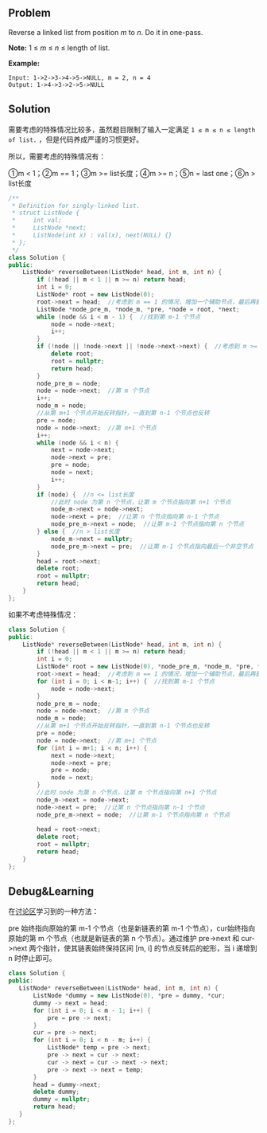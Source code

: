 ## Problem

Reverse a linked list from position *m* to *n*. Do it in one-pass.

**Note:** 1 ≤ *m* ≤ *n* ≤ length of list.

**Example:**

```
Input: 1->2->3->4->5->NULL, m = 2, n = 4
Output: 1->4->3->2->5->NULL
```



## Solution

需要考虑的特殊情况比较多，虽然题目限制了输入一定满足 `1 ≤ m ≤ n ≤ length of list.` ，但是代码养成严谨的习惯更好。

所以，需要考虑的特殊情况有：

①m < 1；②m == 1；③m >= list长度；④m >= n；⑤n = last one；⑥n > list长度

```c++
/**
 * Definition for singly-linked list.
 * struct ListNode {
 *     int val;
 *     ListNode *next;
 *     ListNode(int x) : val(x), next(NULL) {}
 * };
 */
class Solution {
public:
    ListNode* reverseBetween(ListNode* head, int m, int n) {
        if (!head || m < 1 || m >= n) return head;
        int i = 0;
        ListNode* root = new ListNode(0);
        root->next = head;  //考虑到 m == 1 的情况，增加一个辅助节点，最后再删除
        ListNode *node_pre_m, *node_m, *pre, *node = root, *next;
        while (node && i < m - 1) {  //找到第 m-1 个节点
            node = node->next;
            i++;
        }
        if (!node || !node->next || !node->next->next) {  //考虑到 m >= list长度 的情况，此时第 m-1、m、m+1 个节点至少有一个不存在，无解
            delete root;
            root = nullptr;
            return head;
        }
        node_pre_m = node;
        node = node->next;  //第 m 个节点
        i++;
        node_m = node;
        //从第 m+1 个节点开始反转指针，一直到第 n-1 个节点也反转
        pre = node;
        node = node->next;  //第 m+1 个节点
        i++;
        while (node && i < n) {
            next = node->next;
            node->next = pre;
            pre = node;
            node = next;
            i++;
        }
        if (node) {  //n <= list长度
            //此时 node 为第 n 个节点，让第 m 个节点指向第 n+1 个节点
            node_m->next = node->next;
            node->next = pre;  //让第 n 个节点指向第 n-1 个节点
            node_pre_m->next = node;  //让第 m-1 个节点指向第 n 个节点
        } else {  //n > list长度
            node_m->next = nullptr;
            node_pre_m->next = pre;  //让第 m-1 个节点指向最后一个非空节点
        }
        head = root->next;
        delete root;
        root = nullptr;
        return head;
    }
};
```

如果不考虑特殊情况：

```c++
class Solution {
public:
    ListNode* reverseBetween(ListNode* head, int m, int n) {
        if (!head || m < 1 || m >= n) return head;
        int i = 0;
        ListNode* root = new ListNode(0), *node_pre_m, *node_m, *pre, *node = root, *next;
        root->next = head;  //考虑到 m == 1 的情况，增加一个辅助节点，最后再删除
        for (int i = 0; i < m-1; i++) {  //找到第 m-1 个节点
            node = node->next;
        }
        node_pre_m = node;
        node = node->next;  //第 m 个节点
        node_m = node;
        //从第 m+1 个节点开始反转指针，一直到第 n-1 个节点也反转
        pre = node;
        node = node->next;  //第 m+1 个节点
        for (int i = m+1; i < n; i++) {
            next = node->next;
            node->next = pre;
            pre = node;
            node = next;
        }
        //此时 node 为第 n 个节点，让第 m 个节点指向第 n+1 个节点
        node_m->next = node->next;
        node->next = pre;  //让第 n 个节点指向第 n-1 个节点
        node_pre_m->next = node;  //让第 m-1 个节点指向第 n 个节点
        
        head = root->next;
        delete root;
        root = nullptr;
        return head;
    }
};
```



## Debug&Learning

在[讨论区](https://leetcode.com/problems/reverse-linked-list-ii/discuss/30668/C%2B%2B-simple)学习到的一种方法：

pre 始终指向原始的第 m-1 个节点（也是新链表的第 m-1 个节点），cur始终指向原始的第 m 个节点（也就是新链表的第 n 个节点）。通过维护 pre->next 和 cur->next 两个指针，使其链表始终保持区间 [m, i] 的节点反转后的蛇形，当 i 递增到 n 时停止即可。

```c++
class Solution {
public:
   ListNode* reverseBetween(ListNode* head, int m, int n) {
       ListNode *dummy = new ListNode(0), *pre = dummy, *cur;
       dummy -> next = head;
       for (int i = 0; i < m - 1; i++) {
           pre = pre -> next;
       }
       cur = pre -> next;
       for (int i = 0; i < n - m; i++) {
           ListNode* temp = pre -> next;
           pre -> next = cur -> next;
           cur -> next = cur -> next -> next;
           pre -> next -> next = temp;
       }
       head = dummy->next;
       delete dummy;
       dummy = nullptr;
       return head;
   }
};
```



